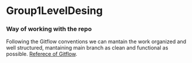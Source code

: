# Group1LevelDesing

### Way of working with the repo
Following the Gitflow conventions we can mantain the work organized and well structured, mantaining main branch as clean and functional as possible. [Referece of Gitflow](https://www.atlassian.com/git/tutorials/comparing-workflows/gitflow-workflow).